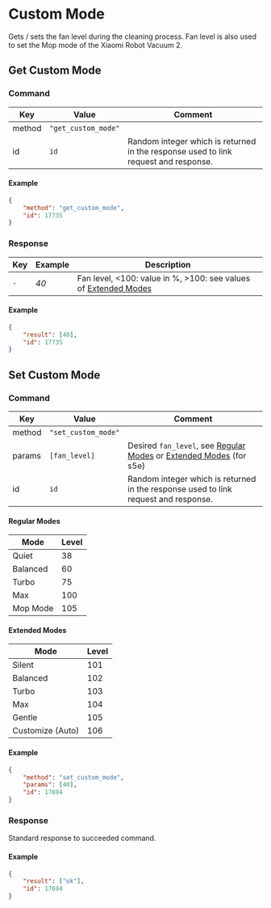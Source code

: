 # Custom Mode

Gets / sets the fan level during the cleaning process.
Fan level is also used to set the Mop mode of the Xiaomi Robot Vacuum 2.

## Get Custom Mode

### Command

| Key    | Value               | Comment                                                                             |
| ------ | ------------------- | ----------------------------------------------------------------------------------- |
| method | `"get_custom_mode"` |                                                                                     |
| id     | `id`                | Random integer which is returned in the response used to link request and response. |

#### Example

```json
{
    "method": "get_custom_mode",
    "id": 17735
}
```

### Response

| Key | Example | Description                                                                        |
| --- | ------- | ---------------------------------------------------------------------------------- |
| `-` | _40_    | Fan level, <100: value in %, >100: see values of [Extended Modes](#extended-modes) |

#### Example

```json
{
    "result": [40],
    "id": 17735
}
```

## Set Custom Mode

### Command

| Key    | Value               | Comment                                                                                                 |
| ------ | ------------------- | ------------------------------------------------------------------------------------------------------- |
| method | `"set_custom_mode"` |                                                                                                         |
| params | `[fan_level]`       | Desired `fan_level`, see [Regular Modes](#regular-modes) or [Extended Modes](#extended-modes) (for s5e) |
| id     | `id`                | Random integer which is returned in the response used to link request and response.                     |

#### Regular Modes

| Mode     | Level |
| -------- | ----- |
| Quiet    | 38    |
| Balanced | 60    |
| Turbo    | 75    |
| Max      | 100   |
| Mop Mode | 105   |

#### Extended Modes

| Mode             | Level |
| ---------------- | ----- |
| Silent           | 101   |
| Balanced         | 102   |
| Turbo            | 103   |
| Max              | 104   |
| Gentle           | 105   |
| Customize (Auto) | 106   |

#### Example

```json
{
    "method": "set_custom_mode",
    "params": [40],
    "id": 17694
}
```

### Response

Standard response to succeeded command.

#### Example

```json
{
    "result": ["ok"],
    "id": 17694
}
```
